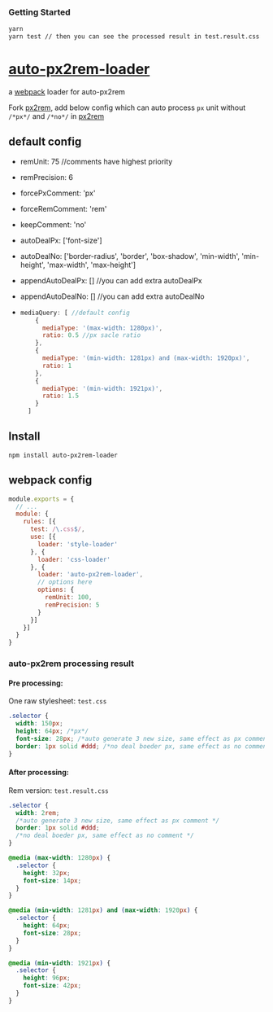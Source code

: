 ### Getting Started

```bash
yarn 
yarn test // then you can see the processed result in test.result.css
```

# [auto-px2rem-loader](https://www.npmjs.com/package/auto-px2rem-loader)

a [webpack](http://webpack.github.io/) loader for auto-px2rem

Fork [px2rem](https://www.npmjs.com/package/px2rem), add below config which can auto process `px` unit without `/*px*/` and `/*no*/` in  [px2rem](https://www.npmjs.com/package/px2rem)

## default config

- remUnit: 75   //comments have highest priority
- remPrecision: 6
- forcePxComment: 'px'
- forceRemComment: 'rem'
- keepComment: 'no'

- autoDealPx: ['font-size']

- autoDealNo: ['border-radius', 'border', 'box-shadow', 'min-width', 'min-height', 'max-width', 'max-height']

- appendAutoDealPx: []  //you can add extra autoDealPx

- appendAutoDealNo: [] //you can add extra autoDealNo

- ```js
  mediaQuery: [ //default config
      {
        mediaType: '(max-width: 1280px)',
        ratio: 0.5 //px sacle ratio
      },
      {
        mediaType: '(min-width: 1281px) and (max-width: 1920px)',
        ratio: 1
      },
      {
        mediaType: '(min-width: 1921px)',
        ratio: 1.5
      }
    ]
  ```

## Install

`npm install auto-px2rem-loader`

## webpack config

```js
module.exports = {
  // ...
  module: {
    rules: [{
      test: /\.css$/,
      use: [{
        loader: 'style-loader'
      }, {
        loader: 'css-loader'
      }, {
        loader: 'auto-px2rem-loader',
        // options here
        options: {
          remUnit: 100,
          remPrecision: 5
        }
      }]
    }]
  }
}
```

### auto-px2rem processing result

#### Pre processing:

One raw stylesheet: `test.css`

```css
.selector {
  width: 150px;
  height: 64px; /*px*/
  font-size: 28px; /*auto generate 3 new size, same effect as px comment */
  border: 1px solid #ddd; /*no deal boeder px, same effect as no comment */
}
```

#### After processing:

Rem version: `test.result.css`

```css
.selector {
  width: 2rem;
  /*auto generate 3 new size, same effect as px comment */
  border: 1px solid #ddd;
  /*no deal boeder px, same effect as no comment */
}

@media (max-width: 1280px) {
  .selector {
    height: 32px;
    font-size: 14px;
  }
}

@media (min-width: 1281px) and (max-width: 1920px) {
  .selector {
    height: 64px;
    font-size: 28px;
  }
}

@media (min-width: 1921px) {
  .selector {
    height: 96px;
    font-size: 42px;
  }
}
```